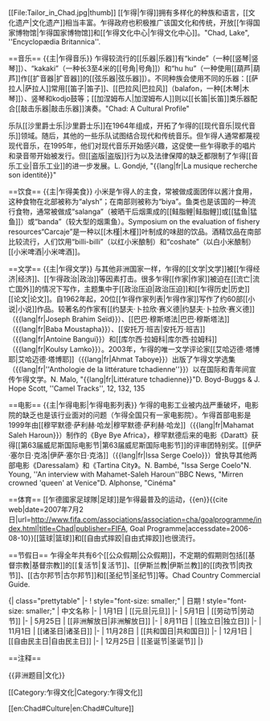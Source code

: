 [[File:Tailor_in_Chad.jpg|thumb]]
[[乍得|乍得]]拥有多样化的种族和语言，[[文化遗产|文化遗产]]相当丰富。乍得政府也积极推广该国文化和传统，开放[[乍得国家博物馆|乍得国家博物馆]]和[[乍得文化中心|乍得文化中心]]。<ref>"Chad, Lake", ''Encyclopædia Britannica''.</ref>

==音乐==
{{主|乍得音乐}}
乍得较流行的[[乐器|乐器]]有“kinde”（一种[[竖琴|竖琴]]）、“kakaki”（一种长3至4米的[[号角|号角]]）和“hu hu”（一种使用[[葫芦|葫芦]]作[[扩音器|扩音器]]的[[弦乐器|弦乐器]]）。不同种族会使用不同的乐器：[[萨拉人|萨拉人]]常用[[笛子|笛子]]、[[巴拉风|巴拉风]]（balafon，一种[[木琴|木琴]]）、竖琴和kodjo鼓等；[[加涅姆布人|加涅姆布人]]则以[[长笛|长笛]]类乐器配合[[敲击乐器|敲击乐器]]演奏。<ref name="culture">"Chad: A Cultural Profile"</ref>

乐队[[沙里爵士乐|沙里爵士乐]]在1964年组成，开拓了乍得的[[现代音乐|现代音乐]]领域。随后，其他的一些乐队试图结合现代和传统音乐。但乍得人通常都蔑视现代音乐，在1995年，他们对现代音乐开始感兴趣，这促使一些乍得歌手的唱片和录音带开始被发行。但[[盗版|盗版]]行为以及法律保障的缺乏都限制了乍得[[音乐工业|音乐工业]]的进一步发展。<ref name="culture"/><ref>L. Gondjé, "{{lang|fr|La musique recherche son identité}}"</ref>

==饮食==
{{主|乍得美食}}
小米是乍得人的主食，常被做成面团伴以酱汁食用，这种食物在北部被称为“alysh”；在南部则被称为“biya”。鱼类也是该国的一种流行食物，通常被做成“salanga”（被晒干后烟熏成的[[鲑脂鲤|鲑脂鲤]]或[[猛鱼|猛鱼]]）或“banda”（较大型的烟熏鱼）。<ref>Symposium on the evaluation of fishery resources</ref>“Carcaje”是一种以[[木槿|木槿]]叶制成的味甜的饮品。酒精饮品在南部比较流行，人们饮用“billi-billi”（以红小米酿制）和“coshate”（以白小米酿制）[[小米啤酒|小米啤酒]]。<ref name="culture"/>

==文学==
{{主|乍得文学}}
与其他非洲国家一样，乍得的[[文学|文学]]被[[乍得经济|经济]]、[[乍得政治|政治]]等因素打击。很多乍得[[作家|作家]]被迫在[[流亡|流亡国外]]的情况下写作，主题集中于[[政治压迫|政治压迫]]和[[乍得历史|历史]][[论文|论文]]。自1962年起，20位[[乍得作家列表|乍得作家]]写作了约60部[[小说|小说]]作品。较著名的作家有[[约瑟夫·卜拉欣·赛义德|约瑟夫·卜拉欣·赛义德]]（{{lang|fr|Joseph Brahim Seïd}}）、[[巴巴·穆斯塔法|巴巴·穆斯塔法]]（{{lang|fr|Baba Moustapha}}）、[[安托万·班吉|安托万·班吉]]（{{lang|fr|Antoine Bangui}}）和[[库尔西·拉姆科|库尔西·拉姆科]]（{{lang|fr|Koulsy Lamko}}）。2003年，乍得的唯一文学评论家[[艾哈迈德·塔博耶|艾哈迈德·塔博耶]]（{{lang|fr|Ahmat Taboye}}）出版了乍得文学选集（{{lang|fr|''Anthologie de la littérature tchadienne''}}）以在国际和青年间宣传乍得文学。<ref name="culture"/><ref>N. Malo, "{{lang|fr|Littérature tchadienne}}"</ref><ref>D. Boyd-Buggs & J. Hope Scott, ''Camel Tracks'', 12, 132, 135</ref>

==电影==
{{主|乍得电影|乍得电影列表}}
乍得的电影工业被内战严重破坏，电影院的缺乏也是该行业面对的问题（乍得全国只有一家电影院）。乍得首部电影是1999年由[[穆罕默德·萨利赫·哈龙|穆罕默德·萨利赫·哈龙]]（{{lang|fr|Mahamat Saleh Haroun}}）制作的《Bye Bye Africa》，穆罕默德后来的电影《Daratt》获得[[第63届威尼斯国际电影节|第63届威尼斯国际电影节]]的评审团特别奖。[[伊萨·塞尔日·克洛|伊萨·塞尔日·克洛]]（{{lang|fr|Issa Serge Coelo}}）曾执导其他两部电影《Daressalam》和《Tartina City》。<ref>N. Bambé, "Issa Serge Coelo"</ref><ref>N. Young, ''An interview with Mahamet-Saleh Haroun''</ref><ref>BBC News, "Mirren crowned 'queen' at Venice"</ref><ref>D. Alphonse, "Cinéma"</ref> 

==体育==
[[乍德國家足球隊|足球]]是乍得最普及的运动，<ref>{{en}}{{cite web|date=2007年7月2日|url=http://www.fifa.com/associations/association=cha/goalprogramme/index.html|title=Chad|publisher=FIFA, Goal Programme|accessdate=2006-08-10}}</ref>[[篮球|篮球]]和[[自由式摔跤|自由式摔跤]]也很流行。<ref name="culture"/>

==节假日==
乍得全年共有6个[[公众假期|公众假期]]，不定期的假期则包括[[基督宗教|基督宗教]]的[[复活节|复活节]]、[[伊斯兰教|伊斯兰教]]的[[肉孜节|肉孜节]]、[[古尔邦节|古尔邦节]]和[[圣纪节|圣纪节]]等。<ref>Chad Country Commercial Guide.</ref>

{| class="prettytable"
|-
! style="font-size: smaller;" | 日期
! style="font-size: smaller;" | 中文名称
|-
| 1月1日
| [[元旦|元旦]]
|-
| 5月1日
| [[劳动节|劳动节]]
|-
| 5月25日
| [[非洲解放日|非洲解放日]]
|-
| 8月11日
| [[独立日|独立日]]
|-
| 11月1日
| [[诸圣日|诸圣日]]
|-
| 11月28日
| [[共和国日|共和国日]]
|-
| 12月1日
| [[自由民主日|自由民主日]]
|-
| 12月25日
| [[圣诞节|圣诞节]]
|}

==注释==
<references/>

{{非洲题目|文化}}

[[Category:乍得文化|Category:乍得文化]]

[[en:Chad#Culture|en:Chad#Culture]]